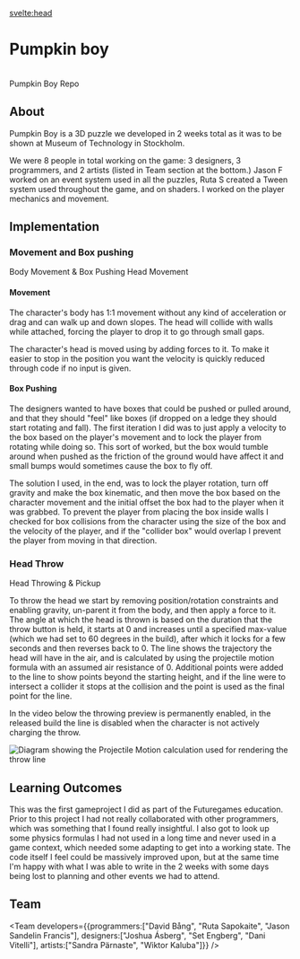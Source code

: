 <script>
    import ArticleComponent from "$lib/components/ArticleComponent.svelte";
    import Team from "$lib/components/Team.svelte";
    import Summary from "$lib/components/Summary.svelte";
    import TextLink from "$lib/components/TextLink.svelte";
    import ButtonLink from "$lib/components/ButtonLink.svelte";
    import MDVideo from "$lib/components/MDVideo.svelte";
    import YoutubeVid from "$lib/components/YoutubeVid.svelte";
</script>

<svelte:head>
<title>Pumpkin Boy | David Bång</title>
</svelte:head>

<ArticleComponent>

# Pumpkin boy

<YoutubeVid src="https://www.youtube.com/embed/CqSOKka4C28" title="FG21-FT GP1 - Pumpkin Boy"/>

<Summary devTime="2 weeks" teamSize="8" engine="Unity" language="C#" summary="Player movement, head throwing (Projectile Motion), and box pushing"/>

<br>
<ButtonLink href="https://github.com/Sodaro/PumpkinBoy" isGithubLink=true>
    Pumpkin Boy Repo
</ButtonLink>

## About
Pumpkin Boy is a 3D puzzle we developed in 2 weeks total as it was to be shown at Museum of Technology in Stockholm.

We were 8 people in total working on the game: 3 designers, 3 programmers, and 2 artists (listed in Team section at the bottom.) <TextLink href="https://github.com/Nitintito">Jason F</TextLink> worked on an event system used in all the puzzles, <TextLink href="https://ruthenium44.wixsite.com/portfolio">Ruta S</TextLink> created a Tween system used throughout the game, and on shaders. I worked on the player mechanics and movement.

## Implementation

### Movement and Box pushing
<ButtonLink href="https://github.com/Sodaro/PumpkinBoy/blob/main/Assets/Scripts/Player/BodyMovement.cs">Body Movement & Box Pushing</ButtonLink>
<ButtonLink href="https://github.com/Sodaro/PumpkinBoy/blob/main/Assets/Scripts/Player/HeadMovement.cs">Head Movement</ButtonLink>

#### Movement
The character's body has 1:1 movement without any kind of acceleration or drag and can walk up and down slopes. The head will collide with walls while attached, forcing the player to drop it to go through small gaps. 

The character's head is moved using by adding forces to it. To make it easier to stop in the position you want the velocity is quickly reduced through code if no input is given.

#### Box Pushing
The designers wanted to have boxes that could be pushed or pulled around, and that they should "feel" like boxes (if dropped on a ledge they should start rotating and fall). The first iteration I did was to just apply a velocity to the box based on the player's movement and to lock the player from rotating while doing so. This sort of worked, but the box would tumble around when pushed as the friction of the ground would have affect it and small bumps would sometimes cause the box to fly off.

The solution I used, in the end, was to lock the player rotation, turn off gravity and make the box kinematic, and then move the box based on the character movement and the initial offset the box had to the player when it was grabbed. To prevent the player from placing the box inside walls I checked for box collisions from the character using the size of the box and the velocity of the player, and if the "collider box" would overlap I prevent the player from moving in that direction.

### Head Throw

<ButtonLink href="https://github.com/Sodaro/PumpkinBoy/blob/main/Assets/Scripts/Player/HeadInteraction.cs">Head Throwing & Pickup</ButtonLink>

To throw the head we start by removing position/rotation constraints and enabling gravity, un-parent it from the body, and then apply a force to it. The angle at which the head is thrown is based on the duration that the throw button is held, it starts at 0 and increases until a specified max-value (which we had set to 60 degrees in the build), after which it locks for a few seconds and then reverses back to 0. The line shows the trajectory the head will have in the air, and is calculated by using the projectile motion formula with an assumed air resistance of 0. Additional points were added to the line to show points beyond the starting height, and if the line were to intersect a collider it stops at the collision and the point is used as the final point for the line.

In the video below the throwing preview is permanently enabled, in the released build the line is disabled when the character is not actively charging the throw.

<MDVideo width="1280" height="720" autoPlay="true" src="/projectmedia/pumpkin/gameplay.mp4" alt="the player character throwing a pumpkin head which follows an orange line through the air"/>

![Diagram showing the Projectile Motion calculation used for rendering the throw line](/projectmedia/pumpkin/throw_text.png "Headthrowing line calculation")

## Learning Outcomes
This was the first gameproject I did as part of the Futuregames education. Prior to this project I had not really collaborated with other programmers, which was something that I found really insightful. I also got to look up some physics formulas I had not used in a long time and never used in a game context, which needed some adapting to get into a working state. The code itself I feel could be massively improved upon, but at the same time I'm happy with what I was able to write in the 2 weeks with some days being lost to planning and other events we had to attend.

## Team

<Team developers={{programmers:["David Bång", "Ruta Sapokaite", "Jason Sandelin Francis"], designers:["Joshua Ásberg", "Set Engberg", "Dani Vitelli"], artists:["Sandra Pärnaste", "Wiktor Kaluba"]}} />

</ArticleComponent>